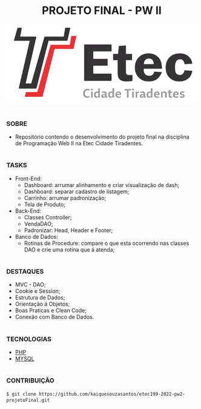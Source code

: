 <h1 align=center>PROJETO FINAL - PW II</h1>

<p align="center">
  <img src="etec.png" width="500">
</p>

#
### SOBRE

- Repositório contendo o desenvolvimento do projeto final na disciplina de Programação Web II na Etec Cidade Tiradentes.

#
### TASKS
- Front-End:
  - Dashboard: arrumar alinhamento e criar visualização de dash;
  - Dashboard: separar cadastro de listagem;
  - Carrinho: arrumar padronização;
  - Tela de Produto;
- Back-End:
  - Classes Controller;
  - VendaDAO;
  - Padronizar: Head, Header e Footer;
- Banco de Dados:
  - Rotinas de Procedure: compare o que esta ocorrendo nas classes DAO e crie uma rotina que á atenda;

#
### DESTAQUES
- MVC - DAO;
- Cookie e Session;
- Estrutura de Dados;
- Orientação á Objetos;
- Boas Praticas e Clean Code;
- Conexão com Banco de Dados.

#
### TECNOLOGIAS
- [PHP](https://www.php.net/docs.php)
- [MYSQL](https://dev.mysql.com/doc)

#
### CONTRIBUIÇÃO

```
$ git clone https://github.com/kaiquesouzasantos/etec199-2022-pw2-projetoFinal.git 
```
